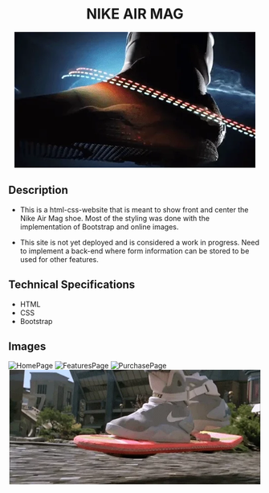 <h1 align="center">NIKE AIR MAG</h1>
<div align="center"><img alt="floatingAirMag" src="/images/giphy.webp"></div>


## Description
- This is a html-css-website that is meant to show front and center the Nike Air Mag shoe. Most of the styling was done with the implementation of Bootstrap and online images. 

- This site is not yet deployed and is considered a work in progress. Need to implement a back-end where form information can be stored to be used for other features. 


## Technical Specifications
- HTML
- CSS
- Bootstrap


## Images


 <img alt="HomePage" src="https://github.com/AddyRdz/HTML_Website/blob/main/images/Screenshot%202024-08-06%20at%208.08.47%E2%80%AFPM.png">

<img alt="FeaturesPage" src=https://github.com/AddyRdz/HTML_Website/blob/main/images/Screenshot%202024-08-06%20at%208.10.35%E2%80%AFPM.png>

<img alt="PurchasePage" src=https://github.com/AddyRdz/HTML_Website/blob/main/images/Screenshot%202024-08-06%20at%207.22.04%E2%80%AFPM.png>
<br>

<div align="center"><img alt="SkateboardAirMag" src="/images/skateboard.webp"></div>
